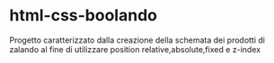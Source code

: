 # html-css-boolando


Progetto caratterizzato dalla creazione della schemata dei prodotti di zalando al fine di utilizzare position relative,absolute,fixed e z-index
